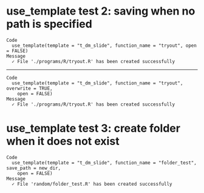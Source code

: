 # use_template test 2: saving when no path is specified

    Code
      use_template(template = "t_dm_slide", function_name = "tryout", open = FALSE)
    Message
      ✓ File './programs/R/tryout.R' has been created successfully

---

    Code
      use_template(template = "t_dm_slide", function_name = "tryout", overwrite = TRUE,
        open = FALSE)
    Message
      ✓ File './programs/R/tryout.R' has been created successfully

# use_template test 3: create folder when it does not exist

    Code
      use_template(template = "t_dm_slide", function_name = "folder_test", save_path = new_dir,
        open = FALSE)
    Message
      ✓ File 'random/folder_test.R' has been created successfully

